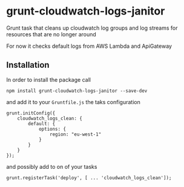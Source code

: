 # grunt-cloudwatch-logs-janitor
Grunt task that cleans up cloudwatch log groups and log streams for resources that are no longer around

For now it checks default logs from AWS Lambda and ApiGateway

## Installation

In order to install the package call

    npm install grunt-cloudwatch-logs-janitor --save-dev
    
and add it to your `Gruntfile.js` the taks configuration

    grunt.initConfig({
        cloudwatch_logs_clean: {
            default: {
                options: {
                    region: "eu-west-1"
                }
            }
        }       
    });

and possibly add to on of your tasks

    grunt.registerTask('deploy', [ ... 'cloudwatch_logs_clean']);

